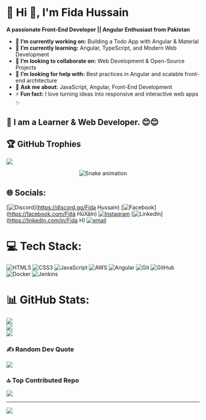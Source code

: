 # 💫 Hi 👋, I'm Fida Hussain
**A passionate Front-End Developer || Angular Enthusiast from Pakistan**

- 🔭 **I’m currently working on:** Building a Todo App with Angular & Material  
- 🌱 **I’m currently learning:** Angular, TypeScript, and Modern Web Development  
- 👯 **I’m looking to collaborate on:** Web Development & Open-Source Projects  
- 🤔 **I’m looking for help with:** Best practices in Angular and scalable front-end architecture  
- 💬 **Ask me about:** JavaScript, Angular, Front-End Development  
- ⚡ **Fun fact:** I love turning ideas into responsive and interactive web apps ✨  

## 🔗 I am a Learner & Web Developer. 😊😊

## 🏆 GitHub Trophies
![](https://github-profile-trophy.vercel.app/?username=Fida-H&theme=radical&no-frame=false&no-bg=true&margin-w=4)

<div align="center">
  <img src="https://profile-readme-generator.com/assets/snake.svg" alt="Snake animation" />
</div>

## 🌐 Socials:
[![Discord](https://img.shields.io/badge/Discord-%237289DA.svg?logo=discord&logoColor=white)](https://discord.gg/Fida Hussain) [![Facebook](https://img.shields.io/badge/Facebook-%231877F2.svg?logo=Facebook&logoColor=white)](https://facebook.com/Fìðà HûXâîn) [![Instagram](https://img.shields.io/badge/Instagram-%23E4405F.svg?logo=Instagram&logoColor=white)](https://instagram.com/fida.huxain)  [![LinkedIn](https://img.shields.io/badge/LinkedIn-%230077B5.svg?logo=linkedin&logoColor=white)](https://linkedin.com/in/Fida H) [![email](https://img.shields.io/badge/Email-D14836?logo=gmail&logoColor=white)](mailto:fidafidai4535@gmail.com) 

# 💻 Tech Stack:
![HTML5](https://img.shields.io/badge/html5-%23E34F26.svg?style=for-the-badge&logo=html5&logoColor=white) ![CSS3](https://img.shields.io/badge/css3-%231572B6.svg?style=for-the-badge&logo=css3&logoColor=white) ![JavaScript](https://img.shields.io/badge/javascript-%23323330.svg?style=for-the-badge&logo=javascript&logoColor=%23F7DF1E) ![AWS](https://img.shields.io/badge/AWS-%23FF9900.svg?style=for-the-badge&logo=amazon-aws&logoColor=white) ![Angular](https://img.shields.io/badge/angular-%23DD0031.svg?style=for-the-badge&logo=angular&logoColor=white) ![Git](https://img.shields.io/badge/git-%23F05033.svg?style=for-the-badge&logo=git&logoColor=white) ![GitHub](https://img.shields.io/badge/github-%23121011.svg?style=for-the-badge&logo=github&logoColor=white) ![Docker](https://img.shields.io/badge/docker-%230db7ed.svg?style=for-the-badge&logo=docker&logoColor=white) ![Jenkins](https://img.shields.io/badge/jenkins-%232C5263.svg?style=for-the-badge&logo=jenkins&logoColor=white)
# 📊 GitHub Stats:
![](https://github-readme-stats.vercel.app/api?username=Fida-H&theme=gotham&hide_border=false&include_all_commits=true&count_private=false)<br/>
![](https://nirzak-streak-stats.vercel.app/?user=Fida-H&theme=gotham&hide_border=false)<br/>
![](https://github-readme-stats.vercel.app/api/top-langs/?username=Fida-H&theme=gotham&hide_border=false&include_all_commits=true&count_private=false&layout=compact)



### ✍️ Random Dev Quote
![](https://quotes-github-readme.vercel.app/api?type=horizontal&theme=radical)

### 🔝 Top Contributed Repo
![](https://github-contributor-stats.vercel.app/api?username=Fida-H&limit=5&theme=dark&combine_all_yearly_contributions=true)

---
[![](https://visitcount.itsvg.in/api?id=Fida-H&icon=0&color=0)](https://visitcount.itsvg.in)

<!-- Proudly created with GPRM ( https://gprm.itsvg.in ) -->
